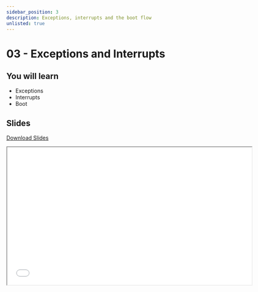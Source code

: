 ```yaml
---
sidebar_position: 3
description: Exceptions, interrupts and the boot flow
unlisted: true
---
```


# 03 - Exceptions and Interrupts

## You will learn

- Exceptions
- Interrupts
- Boot

## Slides

[Download Slides](/slides/fils_en/03/ma-03.pdf)

<iframe src="/slides/fils_en/03" width="640" height="360"></iframe>
